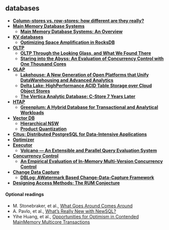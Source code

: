 ## databases

- **[Column-stores vs. row-stores: how different are they really?][column-stores-vs-row-stores]**
- **[Main Memory Database Systems](mmdb/index.html)**
  - **[Main Memory Database Systems: An Overview][mmdb-overview]**
- **[KV databases](kv/index.html)**
  - **[Optimizing Space Amplification in RocksDB][rocksdb-cidr17]**
- **[OLTP](oltp/index.html)**
  - **[OLTP Through the Looking Glass, and What We Found There][lookingglass]**
  - **[Staring into the Abyss: An Evaluation of Concurrency Control with One Thousand Cores][staring-abyss]**
- **[OLAP](olap/index.html)**
  - **[Lakehouse: A New Generation of Open Platforms that Unify DataWarehousing and Advanced Analytics][lakehouse]**
  - **[Delta Lake: HighPerformance ACID Table Storage over Cloud Object Stores][deltalake]**
  - **[The Vertica Analytic Database: C-Store 7 Years Later][vertica]**
- **[HTAP](htap/index.html)**
  - **[Greenplum: A Hybrid Database for Transactional and Analytical Workloads][greenplum]**
- **[Vector DB](vectordb/index.html)**
  - **[Hierarchical NSW][hnsw]**
  - **[Product Quantization][pq]**
- **[Citus: Distributed PostgreSQL for Data-Intensive Applications][citus]**
- **[Optimizer](optimizer/index.html)**
- **[Executor](executor/index.html)**
  - **[Volcano — An Extensible and Parallel Query Evaluation System][volcano]**
- **[Concurrency Control](concurrencycontrol/index.html)**
  - **[An Empirical Evaluation of In-Memory Multi-Version Concurrency Control][empirical-evaluation-of-mvcc]**
- **[Change Data Capture](cdc/index.html)**
  - **[DBLog: AWatermark Based Change-Data-Capture Framework][dblog]**
- **[Designing Access Methods: The RUM Conjecture][rum]**

#### Optional readings

- M. Stonebraker, et al., [What Goes Around Comes Around](./../assets/pdfs/whatgoesaround-stonebraker.pdf)
- A. Pavlo, et al., [What’s Really New with NewSQL?](../assets/pdfs/pavlo-newsql-sigmodrec2016.pdf)
- Yihe Huang, et al., [Opportunities for Optimism in Contended MainMemory Multicore Transactions](../assets/pdfs/opportunities_for_optimism_in_contented_main-memory_multicore_transactions.pdf)

[column-stores-vs-row-stores]: colum-stores-vs-row-stores.md
[mmdb-overview]: mmdb/overview.md
[lakehouse]: olap/lakehouse.md
[dblog]: cdc/dblog.md
[rum]: rum.md
[greenplum]: htap/greenplum-htap.md
[deltalake]: olap/delta-lake.md
[vertica]: olap/vertica.md
[rocksdb-cidr17]: kv/optimizing-space-amplification-in-rocksdb.md
[lookingglass]: oltp/oltp-through-the-looking-glass.md
[staring-abyss]: oltp/staring-into-the-abyss.md
[empirical-evaluation-of-mvcc]: concurrencycontrol/empirical-evaluation-of-mvcc.md
[volcano]: executor/volcano.md
[citus]: citus.md
[hnsw]: vectordb/hnsw.md
[pq]: vectordb/pq.md
